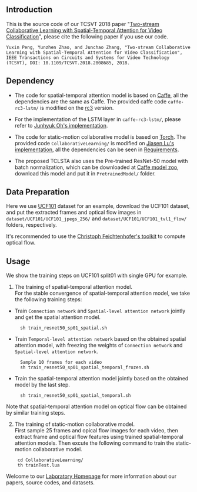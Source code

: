 ## Introduction
This is the source code of our TCSVT 2018 paper "[Two-stream Collaborative Learning with Spatial-Temporal Attention for Video Classification](http://59.108.48.34/tiki/download_paper.php?fileId=20187)", please cite the following paper if you use our code.

    Yuxin Peng, Yunzhen Zhao, and Junchao Zhang, "Two-stream Collaborative Learning with Spatial-Temporal Attention for Video Classification", IEEE Transactions on Circuits and Systems for Video Technology (TCSVT), DOI: 10.1109/TCSVT.2018.2808685, 2018.

## Dependency
* The code for spatial-temporal attention model is based on [Caffe](https://github.com/BVLC/caffe), all the dependencies are the same as Caffe. The provided caffe code `caffe-rc3-lstm/` is modified on the [rc3](https://github.com/BVLC/caffe/tree/rc3) version.

* For the implementation of the LSTM layer in `caffe-rc3-lstm/`, please refer to [Junhyuk Oh's implementation](https://github.com/junhyukoh/caffe-lstm).

* The code for static-motion collaborative model is based on [Torch](http://torch.ch/). The provided code `CollaborativeLearning/` is modified on [Jiasen Lu's implementation](https://github.com/jiasenlu/HieCoAttenVQA), all the dependencies can be seen in [Requirements](https://github.com/jiasenlu/HieCoAttenVQA#requirements).

* The proposed TCLSTA also uses the Pre-trained ResNet-50 model with batch normalization, which can be downloaded at [Caffe model zoo](https://github.com/BVLC/caffe/wiki/Model-Zoo#imagenet-pre-trained-models-with-batch-normalization), download this model and put it in `PretrainedModel/` folder.

## Data Preparation
Here we use [UCF101](http://crcv.ucf.edu/data/UCF101.php) dataset for an example, download the UCF101 dataset, and put the extracted frames and optical flow images in `dataset/UCF101/UCF101_jpegs_256/` and `dataset/UCF101/UCF101_tvl1_flow/` folders, respectively.

It's recommended to use the [Christoph Feichtenhofer's toolkit](https://github.com/feichtenhofer/gpu_flow) to compute optical flow.

## Usage

We show the training steps on UCF101 split01 with single GPU for example.

1. The training of spatial-temporal attention model.<br/>
For the stable convergence of spatial-temporal attention model, we take the following training steps:
* Train ```Connection network``` and ```Spatial-level attention network``` jointly and get the spatial attention model.<br/>

        sh train_resnet50_sp01_spatial.sh
* Train ```Temporal-level attention network``` based on the obtained spatial attention model, with freezing the weights of ```Connection network``` and ```Spatial-level attention network```.

        Sample 10 frames for each video
        sh train_resnet50_sp01_spatial_temporal_frozen.sh
* Train the spatial-temporal attention model jointly based on the obtained model by the last step.

        sh train_resnet50_sp01_spatial_temporal.sh

Note that spatial-temporal attention model on optical flow can be obtained by similar training steps.  

2. The training of static-motion collaborative model.<br/>
First sample 25 frames and opical flow images for each video, then extract frame and optical flow features using trained spatial-temporal attention models. Then excute the following command to train the static-motion collaborative model.

        cd CollaborativeLearning/
        th trainTest.lua

Welcome to our [Laboratory Homepage](http://www.icst.pku.edu.cn/mipl) for more information about our papers, source codes, and datasets.

